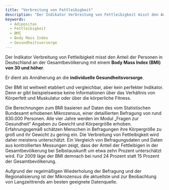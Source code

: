 ```yaml
---
title: "Verbreitung von Fettleibigkeit"
description: "Der Indikator Verbreitung von Fettleibigkeit misst den Anteil der Personen an der Gesamtbevölkerung mit einem Body Mass Index (BMI) von 30 und höher."
keywords:
  - Adipositas
  - Fettleibigkeit
  - BMI
  - Body Mass Index
  - Gesundheitsvorsorge
---
```



<!--Prologue start-->

Der Indikator Verbreitung von Fettleibigkeit misst den Anteil der Personen in Deutschland an der Gesamtbevölkerung mit einem **Body Mass Index (BMI) von 30 und höher**. 

Er dient als Annäherung an die **individuelle Gesundheitsvorsorge**. 

Der BMI ist weltweit etabliert und vergleichbar, aber kein perfekter Indikator. Denn er gibt beispielsweise keine Informationen über das Verhältnis von Körperfett und Muskulatur oder über die körperliche Fitness.

Die Berechnungen zum BMI basieren auf Daten des vom Statistischen Bundesamt erhobenen Mikrozensus, einer detaillierten Befragung von rund 830.000 Personen. Alle vier Jahre werden im Modul „Fragen zur Gesundheit“ Angaben zu Gewicht und Körpergröße erhoben. Erfahrungsgemäß schätzen Menschen in Befragungen ihre Körpergröße zu groß und ihr Gewicht zu gering ein. Die Verbreitung von Fettleibigkeit wird daher meistens unterschätzt. Ein Vergleich von Befragungsdaten und Daten aus kontrollierten Messungen zeigt, dass der Anteil der Fettleibigen in der Gesamtbevölkerung bei Selbstauskunft um etwa zehn Prozent unterschätzt wird. Für 2009 läge der BMI demnach bei rund 24 Prozent statt 15 Prozent der Gesamtbevölkerung. 

Aufgrund der regelmäßigen Wiederholung der Befragung und der Regionalisierung ist der Mikrozensus die aktuellste und zur Beobachtung von Langzeittrends am besten geeignete Datenquelle.


<!--Prologue end-->

<!--ChartList-->

